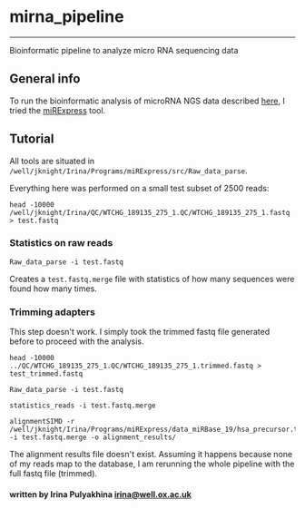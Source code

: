 # mirna_pipeline
--------------------------------------
Bioinformatic pipeline to analyze micro RNA sequencing data

## General info

To run the bioinformatic analysis of microRNA NGS data described
[here](https://github.com/jknightlab/mirna_pipeline/edit/master/README.md),
I tried the [miRExpress](http://mirexpress.mbc.nctu.edu.tw/usage.php) tool.

## Tutorial

All tools are situated in `/well/jknight/Irina/Programs/miRExpress/src/Raw_data_parse`.

Everything here was performed on a small test subset of 2500 reads:

```
head -10000 /well/jknight/Irina/QC/WTCHG_189135_275_1.QC/WTCHG_189135_275_1.fastq > test.fastq
```
### Statistics on raw reads

```
Raw_data_parse -i test.fastq
```

Creates a `test.fastq.merge` file with statistics of how many sequences were found how many times.

### Trimming adapters

This step doesn't work. I simply took the trimmed fastq file generated before to
proceed with the analysis.

```
head -10000 ../QC/WTCHG_189135_275_1.QC/WTCHG_189135_275_1.trimmed.fastq > test_trimmed.fastq

Raw_data_parse -i test.fastq

statistics_reads -i test.fastq.merge

alignmentSIMD -r /well/jknight/Irina/Programs/miRExpress/data_miRBase_19/hsa_precursor.txt -i test.fastq.merge -o alignment_results/
```

The alignment results file doesn't exist. Assuming it happens because none of my reads
map to the database, I am rerunning the whole pipeline with the full fastq file (trimmed).

#### written by Irina Pulyakhina irina@well.ox.ac.uk
